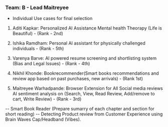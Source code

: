 ### Team: B - Lead Maitreyee
- Individual Use cases for final selection

1. Aditi Kapkar: Personalized AI Assistance Mental health Theorapy (Life is Beautiful) - (Rank - 2nd)
   
2. Ishika Ramdham: Personal AI assistant for physically challenged individuals - (Rank - 5th)

3. Varenya Barve: AI powered resume screening and shortlisting system (Bias and Legal Issues) - (Rank - 4th)

4. Nikhil Khonde: Bookrecommender(Smart books recommendations and review app based on past purchases, new arrivals) - (Rank 1st)

5. Maitreyee Warhadpande: Browser Extension for All Social media reviews AI sentiment analysis on <Product Reviews> (Search, View, Read Review, Add/remove to cart, Write Review) - (Rank - 3rd)


-- Smart Book Reader (Prepare sumarry of each chapter and section for short reading)
-- Detecting Product review from Customer Experience using Brain Waves Cap/Headband (Vibes).
